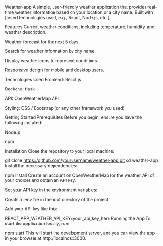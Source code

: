  Weather-app
 A simple, user-friendly weather application that provides real-time weather information based on your location or a city name. Built with [insert technologies used, e.g., React, Node.js, etc.].

Features
Current weather conditions, including temperature, humidity, and weather description.

Weather forecast for the next 5 days.

Search for weather information by city name.

Display weather icons to represent conditions.

Responsive design for mobile and desktop users.

Technologies Used
Frontend: React.js 

Backend: flask

API: OpenWeatherMap API 

Styling: CSS / Bootstrap (or any other framework you used)

Getting Started
Prerequisites
Before you begin, ensure you have the following installed:

Node.js

npm

Installation
Clone the repository to your local machine:


git clone https://github.com/yourusername/weather-app.git
cd weather-app
Install the necessary dependencies:


npm install
Create an account on OpenWeatherMap (or the weather API of your choice) and obtain an API key.

Set your API key in the environment variables:

Create a .env file in the root directory of the project.

Add your API key like this:


REACT_APP_WEATHER_API_KEY=your_api_key_here
Running the App
To start the application locally, run:


npm start
This will start the development server, and you can view the app in your browser at http://localhost:3000.
